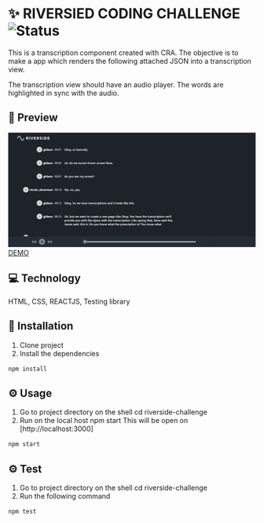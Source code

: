 # ✨ RIVERSIED CODING CHALLENGE ![Status](https://img.shields.io/badge/Status-FINISHED-brightgreen)

This is a transcription component created with CRA. The objective is to make a app which renders the following attached JSON into a transcription view.

The transcription view should have an audio player. The words are highlighted in sync with the audio.

## 🎨 Preview

![demo preview](public/demo.png)
[DEMO](https://nicolezimerman.github.io/riverside-challenge/)

## 💻 Technology
HTML, CSS, REACTJS, Testing library

## 🚀 Installation

1. Clone project
2. Install the dependencies
```bash
npm install
```

## ⚙️ Usage
1. Go to project directory on the shell cd riverside-challenge
2. Run on the local host npm start This will be open on [http://localhost:3000]
```bash
npm start
```

## ⚙️ Test
1. Go to project directory on the shell cd riverside-challenge
2. Run the following command
```bash
npm test
```